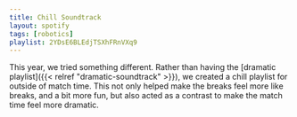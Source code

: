 ```yaml
---
title: Chill Soundtrack
layout: spotify
tags: [robotics]
playlist: 2YDsE6BLEdjTSXhFRnVXq9
---
```


This year, we tried something different. Rather than having the [dramatic playlist]({{< relref "dramatic-soundtrack" >}}), we created a chill playlist for outside of match time. This not only helped make the breaks feel more like breaks, and a bit more fun, but also acted as a contrast to make the match time feel more dramatic.
